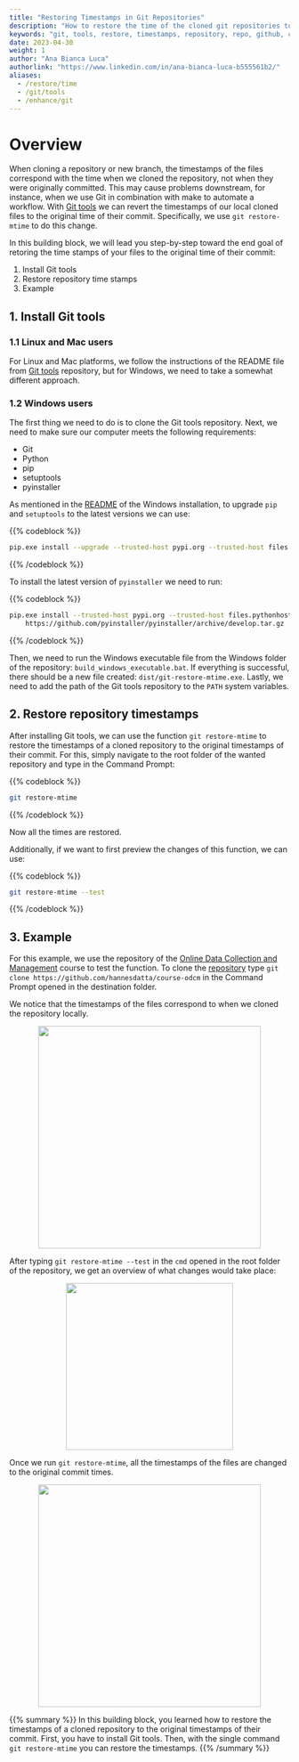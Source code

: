 ```yaml
---
title: "Restoring Timestamps in Git Repositories"
description: "How to restore the time of the cloned git repositories to the original time when they were originally committed"
keywords: "git, tools, restore, timestamps, repository, repo, github, clone, tutorial, python"
date: 2023-04-30
weight: 1
author: "Ana Bianca Luca"
authorlink: "https://www.linkedin.com/in/ana-bianca-luca-b555561b2/"
aliases:
  - /restore/time
  - /git/tools
  - /enhance/git
---
```


# Overview

When cloning a repository or new branch, the timestamps of the files correspond with the time when we cloned the repository, not when they were originally committed. This may cause problems downstream, for instance, when we use Git in combination with make to automate a workflow. With [Git tools](https://github.com/MestreLion/git-tools/) we can revert the timestamps of our local cloned files to the original time of their commit. Specifically, we use `git restore-mtime` to do this change. 

In this building block, we will lead you step-by-step toward the end goal of retoring the time stamps of your files to the original time of their commit:
1. Install Git tools
2. Restore repository time stamps
3. Example

## 1. Install Git tools

### 1.1 Linux and Mac users
For Linux and Mac platforms, we follow the instructions of the README file from [Git tools](https://github.com/MestreLion/git-tools/) repository, but for Windows, we need to take a somewhat different approach.

### 1.2 Windows users
The first thing we need to do is to clone the Git tools repository. 
Next, we need to make sure our computer meets the following requirements:
- Git
- Python
- pip
- setuptools
- pyinstaller

As mentioned in the [README](https://github.com/MestreLion/git-tools/tree/main/windows) of the Windows installation, to upgrade `pip` and `setuptools` to the latest versions we can use:

{{% codeblock %}}
```bash
pip.exe install --upgrade --trusted-host pypi.org --trusted-host files.pythonhosted.org pip setuptools
```
{{% /codeblock %}}

To install the latest version of `pyinstaller` we need to run:

{{% codeblock %}}
```bash
pip.exe install --trusted-host pypi.org --trusted-host files.pythonhosted.org ^
    https://github.com/pyinstaller/pyinstaller/archive/develop.tar.gz
```
{{% /codeblock %}}

Then, we need to run the Windows executable file from the Windows folder of the repository: `build_windows_executable.bat`. If everything is successful, there should be a new file created: `dist/git-restore-mtime.exe`. 
Lastly, we need to add the path of the Git tools repository to the `PATH` system variables.

## 2. Restore repository timestamps

After installing Git tools, we can use the function `git restore-mtime` to restore the timestamps of a cloned repository to the original timestamps of their commit. For this, simply navigate to the root folder of the wanted repository and type in the Command Prompt:

{{% codeblock %}}
```bash
git restore-mtime
```
{{% /codeblock %}}

Now all the times are restored.

Additionally, if we want to first preview the changes of this function, we can use:

{{% codeblock %}}
```bash
git restore-mtime --test
```
{{% /codeblock %}}


## 3. Example

For this example, we use the repository of the [Online Data Collection and Management](https://tilburgsciencehub.com/tutorials/code-like-a-pro/online-data-collection-and-management/odcm-course/) course to test the function. To clone the [repository](https://github.com/hannesdatta/course-odcm) type `git clone https://github.com/hannesdatta/course-odcm` in the Command Prompt opened in the destination folder.


We notice that the timestamps of the files correspond to when we cloned the repository locally.

<p align = "center">
<img src = "../images/repository1.png" width="400">
</p>

After typing `git restore-mtime --test` in the `cmd` opened in the root folder of the repository, we get an overview of what changes would take place:

<p align = "center">
<img src = "../images/mtime-test.png" width="300">
</p>

Once we run `git restore-mtime`, all the timestamps of the files are changed to the original commit times.

<p align = "center">
<img src = "../images/repository2.png" width="400">
</p>

{{% summary %}}
In this building block, you learned how to restore the timestamps of a cloned repository to the original timestamps of their commit. First, you have to install Git tools. Then, with the single command `git restore-mtime` you can restore the timestamps.
{{% /summary %}}


